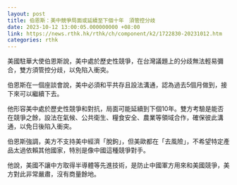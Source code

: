 ```yaml
---
layout: post
title: 伯恩斯：美中競爭局面或延續至下個十年　須管控分歧
date: 2023-10-12 13:00:05.000000000 +08:00
link: https://news.rthk.hk/rthk/ch/component/k2/1722830-20231012.htm
categories: rthk
---
```


美國駐華大使伯恩斯說，美中處於歷史性競爭，在台灣議題上的分歧無法輕易彌合，雙方須管控分歧，以免陷入衝突。

伯恩斯在一個座談會說，美中必須和平共存且設法溝通，認為過去5個月做到，接下來可以繼續下去。

他形容美中處於歷史性競爭和對抗，局面可能延續到下個10年。雙方考驗是能否在競爭之餘，設法在氣候、公共衛生、糧食安全、農業等領域合作，確保彼此溝通，以免日後陷入衝突。

伯恩斯強調，美方不支持美中經濟「脫鉤」，但美歐都在「去風險」，不希望特定產品太過依賴其他國家，特別是像中國這種競爭對手。

他說，美國不讓中方取得半導體等先進技術，是防止中國軍方用來和美國競爭，美方對此非常嚴肅，沒有商量餘地。
